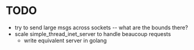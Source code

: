 # TODO

* try to send large msgs across sockets -- what are the bounds there?
* scale simple_thread_inet_server to handle beaucoup requests
  * write equivalent server in golang
